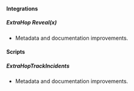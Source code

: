 
#### Integrations

##### ExtraHop Reveal(x)

- Metadata and documentation improvements.

#### Scripts

##### ExtraHopTrackIncidents

- Metadata and documentation improvements.
